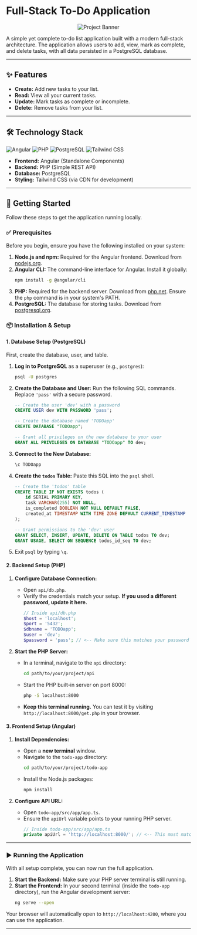 # Full-Stack To-Do Application

<p align="center">
  <img src="https://placehold.co/600x300/111827/4F46E5?text=Angular+%2B+PHP+Todo+App" alt="Project Banner">
</p>

A simple yet complete to-do list application built with a modern full-stack architecture. The application allows users to add, view, mark as complete, and delete tasks, with all data persisted in a PostgreSQL database.

---

## ✨ Features

-   **Create:** Add new tasks to your list.
-   **Read:** View all your current tasks.
-   **Update:** Mark tasks as complete or incomplete.
-   **Delete:** Remove tasks from your list.

---

## 🛠️ Technology Stack

![Angular](https://img.shields.io/badge/Angular-DD0031?style=for-the-badge&logo=angular&logoColor=white)
![PHP](https://img.shields.io/badge/PHP-777BB4?style=for-the-badge&logo=php&logoColor=white)
![PostgreSQL](https://img.shields.io/badge/PostgreSQL-316192?style=for-the-badge&logo=postgresql&logoColor=white)
![Tailwind CSS](https://img.shields.io/badge/Tailwind_CSS-38B2AC?style=for-the-badge&logo=tailwind-css&logoColor=white)

* **Frontend:** Angular (Standalone Components)
* **Backend:** PHP (Simple REST API)
* **Database:** PostgreSQL
* **Styling:** Tailwind CSS (via CDN for development)

---

## 🚀 Getting Started

Follow these steps to get the application running locally.

### ✅ Prerequisites

Before you begin, ensure you have the following installed on your system:

1.  **Node.js and npm:** Required for the Angular frontend. Download from [nodejs.org](https://nodejs.org/).
2.  **Angular CLI:** The command-line interface for Angular. Install it globally:
    ```bash
    npm install -g @angular/cli
    ```
3.  **PHP:** Required for the backend server. Download from [php.net](https://www.php.net/). Ensure the `php` command is in your system's PATH.
4.  **PostgreSQL:** The database for storing tasks. Download from [postgresql.org](https://www.postgresql.org/).

### 📦 Installation & Setup

#### 1. Database Setup (PostgreSQL)

First, create the database, user, and table.

1.  **Log in to PostgreSQL** as a superuser (e.g., `postgres`):
    ```bash
    psql -U postgres
    ```

2.  **Create the Database and User:** Run the following SQL commands. Replace `'pass'` with a secure password.
    ```sql
    -- Create the user 'dev' with a password
    CREATE USER dev WITH PASSWORD 'pass';

    -- Create the database named 'TODOapp'
    CREATE DATABASE "TODOapp";

    -- Grant all privileges on the new database to your user
    GRANT ALL PRIVILEGES ON DATABASE "TODOapp" TO dev;
    ```

3.  **Connect to the New Database:**
    ```sql
    \c TODOapp
    ```

4.  **Create the `todos` Table:** Paste this SQL into the `psql` shell.
    ```sql
    -- Create the 'todos' table
    CREATE TABLE IF NOT EXISTS todos (
        id SERIAL PRIMARY KEY,
        task VARCHAR(255) NOT NULL,
        is_completed BOOLEAN NOT NULL DEFAULT FALSE,
        created_at TIMESTAMP WITH TIME ZONE DEFAULT CURRENT_TIMESTAMP
    );

    -- Grant permissions to the 'dev' user
    GRANT SELECT, INSERT, UPDATE, DELETE ON TABLE todos TO dev;
    GRANT USAGE, SELECT ON SEQUENCE todos_id_seq TO dev;
    ```

5.  Exit `psql` by typing `\q`.

#### 2. Backend Setup (PHP)

1.  **Configure Database Connection:**
    * Open `api/db.php`.
    * Verify the credentials match your setup. **If you used a different password, update it here.**
        ```php
        // Inside api/db.php
        $host = 'localhost';
        $port = '5432';
        $dbname = 'TODOapp';
        $user = 'dev';
        $password = 'pass'; // <-- Make sure this matches your password
        ```

2.  **Start the PHP Server:**
    * In a terminal, navigate to the `api` directory:
        ```bash
        cd path/to/your/project/api
        ```
    * Start the PHP built-in server on port 8000:
        ```bash
        php -S localhost:8000
        ```
    * **Keep this terminal running.** You can test it by visiting `http://localhost:8000/get.php` in your browser.

#### 3. Frontend Setup (Angular)

1.  **Install Dependencies:**
    * Open a **new terminal** window.
    * Navigate to the `todo-app` directory:
        ```bash
        cd path/to/your/project/todo-app
        ```
    * Install the Node.js packages:
        ```bash
        npm install
        ```

2.  **Configure API URL:**
    * Open `todo-app/src/app/app.ts`.
    * Ensure the `apiUrl` variable points to your running PHP server.
        ```typescript
        // Inside todo-app/src/app/app.ts
        private apiUrl = 'http://localhost:8000/'; // <-- This must match your PHP server address
        ```

---

### ▶️ Running the Application

With all setup complete, you can now run the full application.

1.  **Start the Backend:** Make sure your PHP server terminal is still running.
2.  **Start the Frontend:** In your second terminal (inside the `todo-app` directory), run the Angular development server:
    ```bash
    ng serve --open
    ```

Your browser will automatically open to `http://localhost:4200`, where you can use the application.

---

